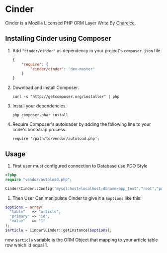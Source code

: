 Cinder
======

Cinder is a Mozilla Licensed PHP ORM Layer Write By [Chareice](http://weibo.com/chareice).

Installing Cinder using Composer
-----
1. Add `"cinder/cinder"` as dependency in your project's `composer.json` file.

    ```json
    {
        "require": {
            "cinder/cinder": "dev-master"
        }
    }
    ```
1. Download and install Composer.

    `curl -s "http://getcomposer.org/installer" | php`

1. Install your dependencies.

    `php composer.phar install`

1. Require Composer's autoloader by adding the following line to your code's bootstrap process.

    `require '/path/to/vendor/autoload.php';`

Usage
-----
1. First user must configured connection to Database use PDO Style

  ```php
  <?php
  require "vendor/autoload.php";
  
  Cinder\Cinder::Config("mysql:host=localhost;dbname=app_test","root","pass");
  ```
  
1. Then User Can manipulate Cinder to give it a `$options` like this:

  ```php
  $options = array(
    "table"   => "article",
    "primary" => "id",
    "value"   => "1"
  );
  $article = Cinder\Cinder::getInstance($options);
  ```
  now `$article` variable is the ORM Object that mapping to your article table row which id equal 1.
  
